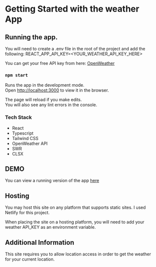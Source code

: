 # Getting Started with the weather App

## Running the app.

You will need to create a .env file in the root of the project and add the following:
REACT_APP_API_KEY=<YOUR_WEATHER_API_KEY_HERE>

You can get your free API key from here: [OpenWeather](https://openweathermap.org/)

### `npm start`

Runs the app in the development mode.\
Open [http://localhost:3000](http://localhost:3000) to view it in the browser.

The page will reload if you make edits.\
You will also see any lint errors in the console.

### Tech Stack

- React
- Typescript
- Tailwind CSS
- OpenWeather API
- SWR
- CLSX

## DEMO

You can view a running version of the app [here](https://teal-quokka-98379a.netlify.app/)

## Hosting

You may host this site on any platform that supports static sites. I used Netlify for this project.

When placing the site on a hosting platform, you will need to add your weather API_KEY as an environment variable.

## Additional Information

This site requires you to allow location access in order to get the weather for your current location.
